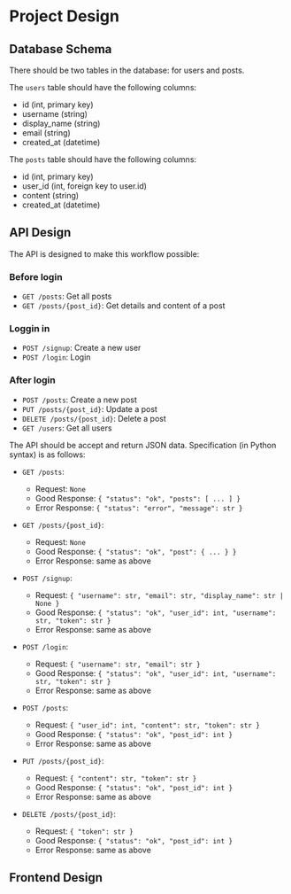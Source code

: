 # Project Design

## Database Schema
There should be two tables in the database: for users and posts.

The `users` table should have the following columns:
- id (int, primary key)
- username (string)
- display_name (string)
- email (string)
- created_at (datetime)

The `posts` table should have the following columns:
- id (int, primary key)
- user_id (int, foreign key to user.id)
- content (string)
- created_at (datetime)

## API Design
The API is designed to make this workflow possible:

### Before login
- `GET /posts`: Get all posts
- `GET /posts/{post_id}`: Get details and content of a post

### Loggin in
- `POST /signup`: Create a new user
- `POST /login`: Login

### After login
- `POST /posts`: Create a new post
- `PUT /posts/{post_id}`: Update a post
- `DELETE /posts/{post_id}`: Delete a post
- `GET /users`: Get all users

The API should be accept and return JSON data. Specification (in Python syntax) is as follows:
- `GET /posts`:
    - Request: `None`
    - Good Response: `{ "status": "ok", "posts": [ ... ] }`
    - Error Response: `{ "status": "error", "message": str }`

- `GET /posts/{post_id}`:
    - Request: `None`
    - Good Response: `{ "status": "ok", "post": { ... } }`
    - Error Response: same as above

- `POST /signup`:
    - Request: `{ "username": str, "email": str, "display_name": str | None }`
    - Good Response: `{ "status": "ok", "user_id": int, "username": str, "token": str }`
    - Error Response: same as above

- `POST /login`:
    - Request: `{ "username": str, "email": str }`
    - Good Response: `{ "status": "ok", "user_id": int, "username": str, "token": str }`
    - Error Response: same as above

- `POST /posts`:
    - Request: `{ "user_id": int, "content": str, "token": str }`
    - Good Response: `{ "status": "ok", "post_id": int }`
    - Error Response: same as above

- `PUT /posts/{post_id}`:
    - Request: `{ "content": str, "token": str }`
    - Good Response: `{ "status": "ok", "post_id": int }`
    - Error Response: same as above

- `DELETE /posts/{post_id}`:
    - Request: `{ "token": str }`
    - Good Response: `{ "status": "ok", "post_id": int }`
    - Error Response: same as above

## Frontend Design
